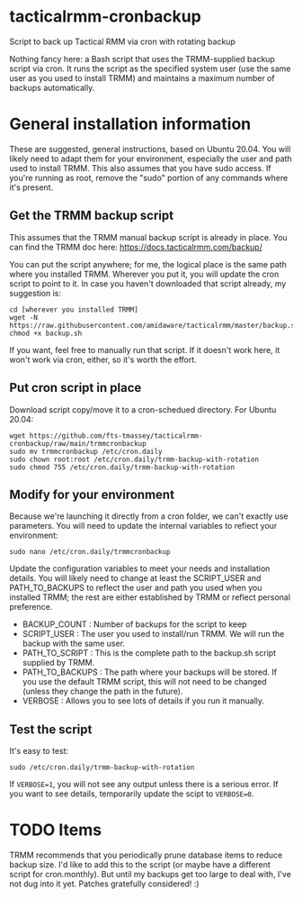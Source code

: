 # tacticalrmm-cronbackup
Script to back up Tactical RMM via cron with rotating backup

Nothing fancy here:  a Bash script that uses the TRMM-supplied backup script via cron.  It runs the script as the specified system user (use the same user as you used to install TRMM) and maintains a maximum number of backups automatically.

# General installation information
These are suggested, general instructions, based on Ubuntu 20.04.  You will likely need to adapt them for your environment, especially the user and path used to install TRMM.  This also assumes that you have sudo access.  If you're running as root, remove the "sudo" portion of any commands where it's present.

## Get the TRMM backup script
This assumes that the TRMM manual backup script is already in place.  You can find the TRMM doc here:  https://docs.tacticalrmm.com/backup/

You can put the script anywhere; for me, the logical place is the same path where you installed TRMM.  Wherever you put it, you will update the cron script to point to it.  In case you haven't downloaded that script already, my suggestion is:
```
cd [wherever you installed TRMM]
wget -N https://raw.githubusercontent.com/amidaware/tacticalrmm/master/backup.sh
chmod +x backup.sh
```
If you want, feel free to manually run that script.  If it doesn't work here, it won't work via cron, either, so it's worth the effort.

## Put cron script in place
Download script copy/move it to a cron-schedued directory.  For Ubuntu 20.04:
```
wget https://github.com/fts-tmassey/tacticalrmm-cronbackup/raw/main/trmmcronbackup
sudo mv trmmcronbackup /etc/cron.daily
sudo chown root:root /etc/cron.daily/trmm-backup-with-rotation
sudo chmod 755 /etc/cron.daily/trmm-backup-with-rotation
```
## Modify for your environment
Because we're launching it directly from a cron folder, we can't exactly use parameters.  You will need to update the internal variables to refiect your environment:
```
sudo nano /etc/cron.daily/trmmcronbackup
```
Update the configuration variables to meet your needs and installation details.  You will likely need to change at least the SCRIPT_USER and
PATH_TO_BACKUPS to reflect the user and path you used when you installed TRMM;  the rest are either established by TRMM
or reflect personal preference.
* BACKUP_COUNT : Number of backups for the script to keep
* SCRIPT_USER : The user you used to install/run TRMM.  We will run the backup with the same user.
* PATH_TO_SCRIPT : This is the complete path to the backup.sh script supplied by TRMM.
* PATH_TO_BACKUPS : The path where your backups will be stored.  If you use the default TRMM script, this will not need to be changed (unless they change the path in the future).
* VERBOSE : Allows you to see lots of details if you run it manually.

## Test the script
It's easy to test:
```
sudo /etc/cron.daily/trmm-backup-with-rotation
```
If `VERBOSE=1`, you will not see any output unless there is a serious error.  If you want to see details, temporarily update the scipt to `VERBOSE=0`.

# TODO Items
TRMM recommends that you periodically prune database items to reduce backup size.  I'd like to add this to the script (or maybe have a different script for cron.monthly).  But until my backups get too large to deal with, I've not dug into it yet.  Patches gratefully considered!  :)
